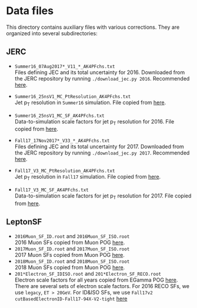 # Data files

This directory contains auxiliary files with various corrections. They are organized into several subdirectories:


## JERC

* `Summer16_07Aug2017*_V11_*_AK4PFchs.txt` <br />
  Files defining JEC and its total uncertainty for 2016. Downloaded from the JERC repository by running `./download_jec.py 2016`. Recommended [here](https://twiki.cern.ch/twiki/bin/viewauth/CMS/JECDataMC?rev=166#Jet_Energy_Corrections_in_Run2).
* `Summer16_25nsV1_MC_PtResolution_AK4PFchs.txt` <br />
  Jet p<sub>T</sub> resolution in `Summer16` simulation. File copied from [here](https://github.com/cms-jet/JRDatabase/blob/master/textFiles/Summer16_25nsV1_MC/Summer16_25nsV1_MC_PtResolution_AK4PFchs.txt).
* `Summer16_25nsV1_MC_SF_AK4PFchs.txt` <br />
  Data-to-simulation scale factors for jet p<sub>T</sub> resolution for 2016. File copied from [here](https://github.com/cms-jet/JRDatabase/blob/master/textFiles/Summer16_25nsV1_MC/Summer16_25nsV1_MC_SF_AK4PFchs.txt).

* `Fall17_17Nov2017*_V33_*_AK4PFchs.txt` <br />
  Files defining JEC and its total uncertainty for 2017. Downloaded from the JERC repository by running `./download_jec.py 2017`. Recommended [here](https://twiki.cern.ch/twiki/bin/viewauth/CMS/JECDataMC?rev=170#Jet_Energy_Corrections_in_Run2).
* `Fall17_V3_MC_PtResolution_AK4PFchs.txt` <br />
  Jet p<sub>T</sub> resolution in `Fall17` simulation. File copied from [here](https://github.com/cms-jet/JRDatabase/blob/master/textFiles/Fall17_V3_MC/Fall17_V3_MC_PtResolution_AK4PFchs.txt).
* `Fall17_V3_MC_SF_AK4PFchs.txt` <br />
  Data-to-simulation scale factors for jet p<sub>T</sub> resolution for 2017. File copied from [here](https://github.com/cms-jet/JRDatabase/blob/master/textFiles/Fall17_V3_MC/Fall17_V3_MC_SF_AK4PFchs.txt).

## LeptonSF

* `2016Muon_SF_ID.root` and `2016Muon_SF_ISO.root`  <br />
  2016 Muon SFs copied from Muon POG [here](https://twiki.cern.ch/twiki/bin/view/CMS/MuonReferenceEffs2016LegacyRereco?rev=10).
* `2017Muon_SF_ID.root` and `2017Muon_SF_ISO.root`  <br />
  2017 Muon SFs copied from Muon POG [here](https://twiki.cern.ch/twiki/bin/view/CMS/MuonReferenceEffs2017?rev=30).
* `2018Muon_SF_ID.root` and `2018Muon_SF_ISO.root`  <br />
  2018 Muon SFs copied from Muon POG [here](https://twiki.cern.ch/twiki/bin/view/CMS/MuonReferenceEffs2018?rev=8).
* `201*Electron_SF_IDISO.root` and `201*Electron_SF_RECO.root`  <br />
  Electron scale factors for all years copied from EGamma POG [here](https://twiki.cern.ch/twiki/bin/view/CMS/EgammaRunIIRecommendations?rev=15#Electron_Scale_Factors).
  There are several sets of electron scale factors. 
  For 2016 RECO SFs, we use `legacy`, `ET > 20GeV`.
  For ID&ISO SFs, we use `Fall17v2` `cutBasedElectronID-Fall17-94X-V2-tight` [here](https://twiki.cern.ch/twiki/bin/view/CMS/EgammaRunIIRecommendations?rev=15#Fall17v2)


